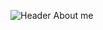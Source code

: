 ![Header](https://github.com/user-attachments/assets/04662299-a95d-45b5-b7f6-9839253e8082)
About me
